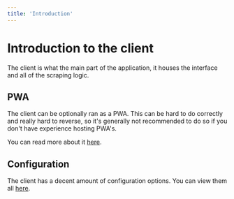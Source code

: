 ```yaml
---
title: 'Introduction'
---
```

# Introduction to the client

The client is what the main part of the application, it houses the interface and all of the scraping logic.

## PWA

The client can be optionally ran as a PWA. This can be hard to do correctly and really hard to reverse, so it's generally not recommended to do so if you don't have experience hosting PWA's.

You can read more about it [here](../1.self-hosting/3.about-pwa.md).

## Configuration

The client has a decent amount of configuration options. You can view them all [here](./3.configuration.md).
